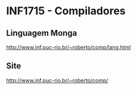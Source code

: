 # INF1715 - Compiladores

## Linguagem Monga
http://www.inf.puc-rio.br/~roberto/comp/lang.html

## Site
http://www.inf.puc-rio.br/~roberto/comp/
